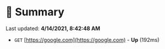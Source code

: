# 📖 Summary
Last updated: **4/14/2021, 8:42:48 AM**

- `GET` [https://google.com](https://google.com) - **Up** (192ms)
